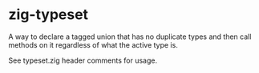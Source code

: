 # zig-typeset
A way to declare a tagged union that has no duplicate types and then call methods on it regardless of what the active type is.

See typeset.zig header comments for usage.
